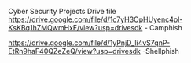 Cyber Security Projects Drive file
https://drive.google.com/file/d/1c7yH3OpHUyenc4pl-KsKBq1hZMQwmHxF/view?usp=drivesdk - Camphish

https://drive.google.com/file/d/1yPnjD_li4vS7qnP-EtRn9haF40QZeZeQ/view?usp=drivesdk -Shellphish
